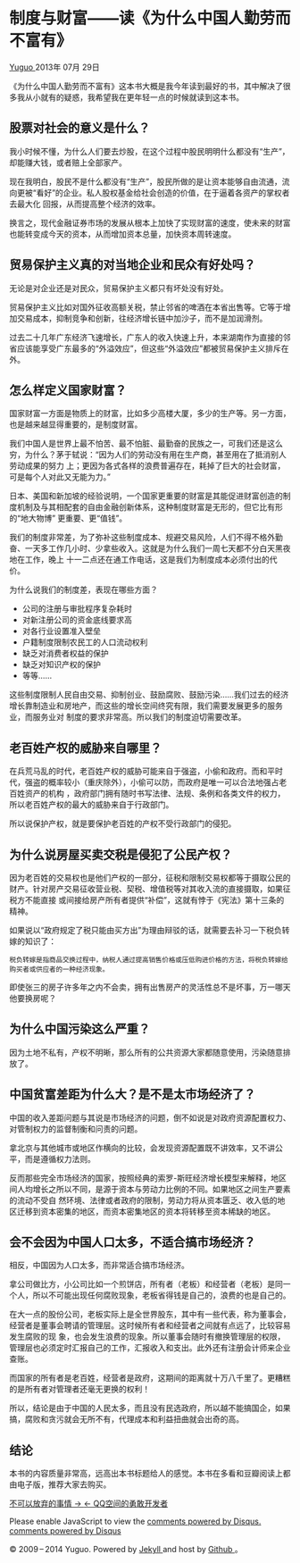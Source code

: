 #  制度与财富——读《为什么中国人勤劳而不富有》

[ Yuguo ](http://yuguo.us) 2013年 07月 29日

《为什么中国人勤劳而不富有》这本书大概是我今年读到最好的书，其中解决了很多我从小就有的疑惑，我希望我在更年轻一点的时候就读到这本书。

##  股票对社会的意义是什么？

我小时候不懂，为什么人们要去炒股，在这个过程中股民明明什么都没有“生产”，却能赚大钱，或者赔上全部家产。

现在我明白，股民不是什么都没有“生产”，股民所做的是让资本能够自由流通，流向更被“看好”的企业。私人股权基金给社会创造的价值，在于逼着各资产的掌权者去最大化
回报，从而提高整个经济的效率。

换言之，现代金融证券市场的发展从根本上加快了实现财富的速度，使未来的财富也能转变成今天的资本，从而增加资本总量，加快资本周转速度。

##  贸易保护主义真的对当地企业和民众有好处吗？

无论是对企业还是对民众，贸易保护主义都只有坏处没有好处。

贸易保护主义比如对国外征收高额关税，禁止邻省的啤酒在本省出售等。它等于增加交易成本，抑制竞争和创新，往经济增长链中加沙子，而不是加润滑剂。

过去二十几年广东经济飞速增长，广东人的收入快速上升，本来湖南作为直接的邻省应该能享受广东最多的“外溢效应”，但这些“外溢效应”都被贸易保护主义排斥在外。

##  怎么样定义国家财富？

国家财富一方面是物质上的财富，比如多少高楼大厦，多少的生产等。另一方面，也是越来越显得重要的，是制度财富。

我们中国人是世界上最不怕苦、最不怕脏、最勤奋的民族之一，可我们还是这么穷，为什么？茅于轼说：“因为人们的劳动没有用在生产商，甚至用在了抵消别人劳动成果的努力
上；更因为各式各样的浪费普遍存在，耗掉了巨大的社会财富，可是每个人对此又无能为力。”

日本、美国和新加坡的经验说明，一个国家更重要的财富是其能促进财富创造的制度机制及与其相配套的自由金融创新体系，这种制度财富是无形的，但它比有形的“地大物博”
更重要、更“值钱”。

我们的制度非常差，为了弥补这些制度成本、规避交易风险，人们不得不格外勤奋、一天多工作几小时、少拿些收入。这就是为什么我们一周七天都不分白天黑夜地在工作，晚上
十一二点还在通工作电话，这是我们为制度成本必须付出的代价。

为什么说我们的制度差，表现在哪些方面？

  * 公司的注册与审批程序复杂耗时 
  * 对新注册公司的资金底线要求高 
  * 对各行业设置准入壁垒 
  * 户籍制度限制农民工的人口流动权利 
  * 缺乏对消费者权益的保护 
  * 缺乏对知识产权的保护 
  * 等等…… 

这些制度限制人民自由交易、抑制创业、鼓励腐败、鼓励污染……我们过去的经济增长靠制造业和房地产，而这些的增长空间终究有限，我们需要发展更多的服务业，而服务业对
制度的要求非常高。所以我们的制度迫切需要改革。

##  老百姓产权的威胁来自哪里？

在兵荒马乱的时代，老百姓产权的威胁可能来自于强盗，小偷和政府。而和平时代，强盗的概率较小（重庆除外），小偷可以防，而政府是唯一可以合法地强占老百姓资产的机构
，政府部门拥有随时书写法律、法规、条例和各类文件的权力，所以老百姓产权的最大的威胁来自于行政部门。

所以说保护产权，就是要保护老百姓的产权不受行政部门的侵犯。

##  为什么说房屋买卖交税是侵犯了公民产权？

因为老百姓的交易权也是他们产权的一部分，征税和限制交易权都等于摄取公民的财产。针对房产交易征收营业税、契税、增值税等对其收入流的直接摄取，如果征税方不能直接
或间接给房产所有者提供“补偿”，这就有悖于《宪法》第十三条的精神。

如果说以“政府规定了税只能由买方出”为理由辩驳的话，就需要去补习一下税负转嫁的知识了：

    
    
    税负转嫁是指商品交换过程中，纳税人通过提高销售价格或压低购进价格的方法，将税负转嫁给购买者或供应者的一种经济现象。
    

即使张三的房子许多年之内不会卖，拥有出售房产的灵活性总不是坏事，万一哪天他要换房呢？

##  为什么中国污染这么严重？

因为土地不私有，产权不明晰，那么所有的公共资源大家都随意使用，污染随意排放了。

##  中国贫富差距为什么大？是不是太市场经济了？

中国的收入差距问题与其说是市场经济的问题，倒不如说是对政府资源配置权力、对管制权力的监督制衡和问责的问题。

拿北京与其他城市或地区作横向的比较，会发现资源配置既不讲效率，又不讲公平，而是遵循权力法则。

反而那些完全市场经济的国家，按照经典的索罗-斯旺经济增长模型来解释，地区间人均增长之所以不同，是源于资本与劳动力比例的不同。如果地区之间生产要素的流动不受自
然环境、法律或者政府的限制，劳动力将从资本匮乏、收入低的地区迁移到资本密集的地区，而资本密集地区的资本将转移至资本稀缺的地区。

##  会不会因为中国人口太多，不适合搞市场经济？

相反，中国因为人口太多，而非常适合搞市场经济。

拿公司做比方，小公司比如一个煎饼店，所有者（老板）和经营者（老板）是同一个人，所以不可能出现任何腐败现象，老板省得钱是自己的，浪费的也是自己的。

在大一点的股份公司，老板实际上是全世界股东，其中有一些代表，称为董事会，经营者是董事会聘请的管理层。这时候所有者和经营者之间就有点远了，比较容易发生腐败的现
象，也会发生浪费的现象。所以董事会随时有撤换管理层的权限，管理层也必须定时汇报自己的工作，汇报收入和支出。此外还有注册会计师来企业查账。

而国家的所有者是老百姓，经营者是政府，这期间的距离就十万八千里了。更糟糕的是所有者对管理者还毫无更换的权利！

所以，结论是由于中国的人民太多，而且没有民选政府，所以越不能搞国企，如果搞，腐败和贪污就会无所不有，代理成本和利益扭曲就会出奇的高。

##  结论

本书的内容质量非常高，远高出本书标题给人的感觉。本书在多看和豆瓣阅读上都由电子版，推荐大家去购买。

[ 不可以放弃的事情 → ](/weblog/my-supper/) [ ← QQ空间的勇敢开发者 ](/weblog/qzone-2-year/)

Please enable JavaScript to view the [ comments powered by Disqus.
](http://disqus.com/?ref_noscript) [ comments powered by  Disqus
](http://disqus.com)

© 2009 – 2014 Yuguo. Powered by [ Jekyll ](https://github.com/mojombo/jekyll)
and host by [ Github ](https://github.com/yuguo) 。

